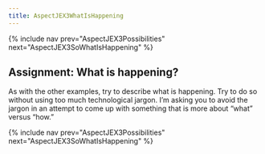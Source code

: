 ```yaml
---
title: AspectJEX3WhatIsHappening
---
```

{% include nav prev="AspectJEX3Possibilities" next="AspectJEX3SoWhatIsHappening" %}

## Assignment: What is happening?
As with the other examples, try to describe what is happening. Try to do so without using too much technological jargon. I’m asking you to avoid the jargon in an attempt to come up with something that is more about “what” versus “how.”

{% include nav prev="AspectJEX3Possibilities" next="AspectJEX3SoWhatIsHappening" %}
